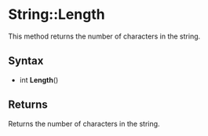 # String::Length #
This method returns the number of characters in the string.

## Syntax ##
- int **Length**()

## Returns ##
Returns the number of characters in the string.
